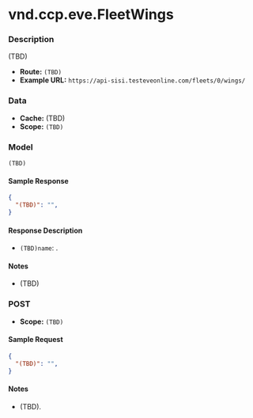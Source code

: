 # vnd.ccp.eve.FleetWings 

### Description
(TBD)


- **Route:** `(TBD)`
- **Example URL:** `https://api-sisi.testeveonline.com/fleets/0/wings/`

### Data

- **Cache:** (TBD)
- **Scope:** `(TBD)`

### Model
```
(TBD)
```

#### Sample Response

```json
{
  "(TBD)": "",
}
```

#### Response Description

- `(TBD)name`: .

#### Notes

- (TBD)

### POST

- **Scope:** `(TBD)`

#### Sample Request

```json
{
  "(TBD)": "",
}
```

#### Notes

- (TBD).


